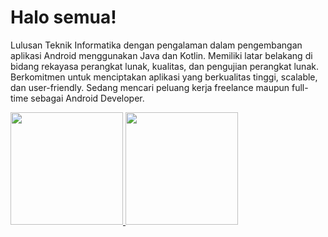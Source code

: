 # Halo semua! 

Lulusan Teknik Informatika dengan pengalaman dalam pengembangan aplikasi Android menggunakan Java
dan Kotlin. Memiliki latar belakang di bidang rekayasa perangkat lunak, kualitas, dan pengujian perangkat
lunak. Berkomitmen untuk menciptakan aplikasi yang berkualitas tinggi, scalable, dan user-friendly. Sedang
mencari peluang kerja freelance maupun full-time sebagai Android Developer.

<a href="https://github.com/kibar78">
  <img height="180em" src="https://github-readme-stats-eight-theta.vercel.app/api?username=kibar78&show_icons=true&theme=algolia&include_all_commits=true&count_private=true"/>
  <img height="180em" src="https://github-readme-stats-eight-theta.vercel.app/api/top-langs/?username=kibar78&layout=compact&langs_count=8&theme=algolia"/>
</a>
</p>
